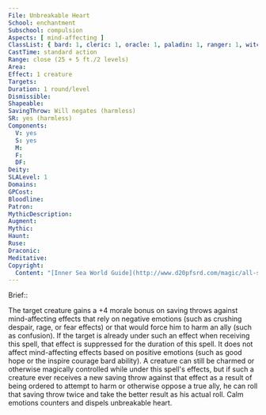 ```yaml
---
File: Unbreakable Heart
School: enchantment
Subschool: compulsion
Aspects: [ mind-affecting ]
ClassList: { bard: 1, cleric: 1, oracle: 1, paladin: 1, ranger: 1, witch: 1 }
CastTime: standard action
Range: close (25 + 5 ft./2 levels)
Area: 
Effect: 1 creature
Targets: 
Duration: 1 round/level
Dismissible: 
Shapeable: 
SavingThrow: Will negates (harmless)
SR: yes (harmless)
Components:
  V: yes
  S: yes
  M: 
  F: 
  DF: 
Deity: 
SLALevel: 1
Domains: 
GPCost: 
Bloodline: 
Patron: 
MythicDescription: 
Augment: 
Mythic: 
Haunt: 
Ruse: 
Draconic: 
Meditative: 
Copyright:
  Content: "[Inner Sea World Guide](http://www.d20pfsrd.com/magic/all-spells/u/unbreakable-heart)"
---
```

Brief:: 

The target creature gains a +4 morale bonus on saving throws against mind-affecting effects that rely on negative emotions (such as crushing despair, rage, or fear effects) or that would force him to harm an ally (such as confusion). If the target is already under such an effect when receiving this spell, that effect is suppressed for the duration of this spell. It does not affect mind-affecting effects based on positive emotions (such as good hope or the inspire courage bard ability). A creature can still be charmed or otherwise magically controlled while under this spell's effects, but if such a creature ever receives a new saving throw against that effect as a result of being ordered to attempt to harm or otherwise oppose a true ally, he can roll that saving throw twice and take the better result as his actual roll. Calm emotions counters and dispels unbreakable heart.
